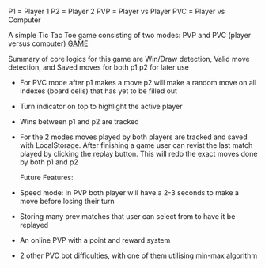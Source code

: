 
P1 = Player 1
P2 = Player 2
PVP = Player vs Player
PVC = Player vs Computer

A simple Tic Tac Toe game consisting of two modes: PVP and PVC (player versus computer) [GAME](https://cgt290.github.io/Tic-Tac-Toe/index.html)

Summary of core logics for this game are Win/Draw detection, Valid move detection, and Saved moves for both p1,p2 for later use

- For PVC mode after p1 makes a move  p2 will make a random move on all indexes (board cells) that has yet to be filled out

- Turn indicator on top to highlight the active player

- Wins between p1 and p2 are tracked

- For the 2 modes moves played by both players are tracked and saved with LocalStorage. After finishing a game user can revist the
  last match played by clicking  the replay button. This will redo the exact moves done by both p1 and p2


  Future Features:
- Speed mode: In PVP both player will have a 2-3 seconds to make a move before losing their turn
- Storing many prev matches that user can select from to have it be replayed
- An online PVP with a point and reward system
- 2 other PVC bot difficulties, with one of them utilising min-max algorithm 
